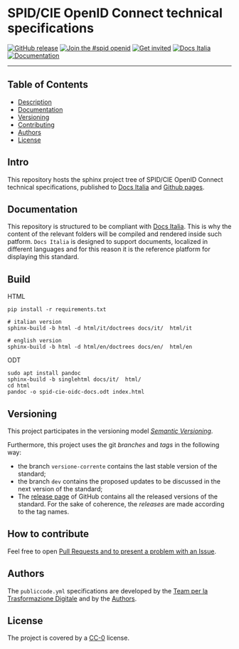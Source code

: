 # SPID/CIE OpenID Connect technical specifications

[![GitHub release](https://img.shields.io/github/release/italia/spid-cie-oidc-docs.svg?style=plastic)](https://github.com/italia/spid-cie-oidc-docs/releases)
[![Join the #spid openid](https://img.shields.io/badge/Slack%20channel-%23spid%20openid-blue.svg)](https://developersitalia.slack.com/archives/C7E85ED1N/)
[![Get invited](https://slack.developers.italia.it/badge.svg)](https://slack.developers.italia.it/)
[![Docs Italia](https://docs.italia.it/media/static/projects/badges/passing.svg)](https://docs.italia.it/italia/spid-cie-oidc-docs/it/master/index.html)
[![Documentation](https://img.shields.io/badge/Documentation-Docs%20Italia-blue.svg)](https://docs.italia.it/italia/spid-cie-oidc-docs/it/master/index.html)

---

## Table of Contents

- [Description](#description)
- [Documentation](#documentation)
- [Versioning](#versioning)
- [Contributing](#how-to-contribute)
- [Authors](#authors)
- [License](#license)

## Intro

This repository hosts the sphinx project tree of SPID/CIE OpenID Connect technical specifications, published to [Docs Italia](https://docs.italia.it/docs/spid-cie-oidc-docs/) and [Github pages](https://italia.github.io/spid-cie-oidc-docs/).

## Documentation

This repository is structured to be compliant with [Docs Italia](https://docs.italia.it/italia/developers-italia/publiccodeyml/it/master/index.html).
This is why the content of the relevant folders will be compiled and rendered inside such patform.
`Docs Italia` is designed to support documents, localized in different languages and for this
reason it is the reference platform for displaying this standard.


## Build

HTML
````
pip install -r requirements.txt

# italian version
sphinx-build -b html -d html/it/doctrees docs/it/  html/it

# english version
sphinx-build -b html -d html/en/doctrees docs/en/  html/en
````

ODT
````
sudo apt install pandoc
sphinx-build -b singlehtml docs/it/  html/
cd html
pandoc -o spid-cie-oidc-docs.odt index.html
````

## Versioning


This project participates in the versioning model  [*Semantic
Versioning*](https://semver.org/).

Furthermore, this project uses the git *branches* and *tags* in the following way:
* the branch `versione-corrente` contains the last stable version of the standard;
* the branch `dev` contains the proposed updates to be discussed in the next version of the standard;
* The [release page](https://github.com/italia/publiccode.yml/releases) of
  GitHub contains all the released versions of the standard. For the sake of coherence, the *releases* are made according to the tag names.

## How to contribute

Feel free to open [Pull Requests and to present a problem with an Issue](CONTRIBUTING.md).

## Authors

The `publiccode.yml` specifications are developed by the [Team per la Trasformazione
Digitale](https://teamdigitale.governo.it) and by the [Authors](AUTHORS.md).

## License

The project is covered by a [CC-0](LICENSE) license.
